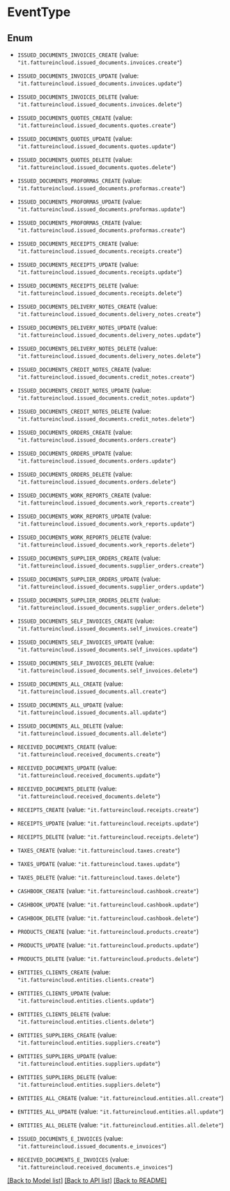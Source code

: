 # EventType

## Enum


* `ISSUED_DOCUMENTS_INVOICES_CREATE` (value: `"it.fattureincloud.issued_documents.invoices.create"`)

* `ISSUED_DOCUMENTS_INVOICES_UPDATE` (value: `"it.fattureincloud.issued_documents.invoices.update"`)

* `ISSUED_DOCUMENTS_INVOICES_DELETE` (value: `"it.fattureincloud.issued_documents.invoices.delete"`)

* `ISSUED_DOCUMENTS_QUOTES_CREATE` (value: `"it.fattureincloud.issued_documents.quotes.create"`)

* `ISSUED_DOCUMENTS_QUOTES_UPDATE` (value: `"it.fattureincloud.issued_documents.quotes.update"`)

* `ISSUED_DOCUMENTS_QUOTES_DELETE` (value: `"it.fattureincloud.issued_documents.quotes.delete"`)

* `ISSUED_DOCUMENTS_PROFORMAS_CREATE` (value: `"it.fattureincloud.issued_documents.proformas.create"`)

* `ISSUED_DOCUMENTS_PROFORMAS_UPDATE` (value: `"it.fattureincloud.issued_documents.proformas.update"`)

* `ISSUED_DOCUMENTS_PROFORMAS_CREATE` (value: `"it.fattureincloud.issued_documents.proformas.create"`)

* `ISSUED_DOCUMENTS_RECEIPTS_CREATE` (value: `"it.fattureincloud.issued_documents.receipts.create"`)

* `ISSUED_DOCUMENTS_RECEIPTS_UPDATE` (value: `"it.fattureincloud.issued_documents.receipts.update"`)

* `ISSUED_DOCUMENTS_RECEIPTS_DELETE` (value: `"it.fattureincloud.issued_documents.receipts.delete"`)

* `ISSUED_DOCUMENTS_DELIVERY_NOTES_CREATE` (value: `"it.fattureincloud.issued_documents.delivery_notes.create"`)

* `ISSUED_DOCUMENTS_DELIVERY_NOTES_UPDATE` (value: `"it.fattureincloud.issued_documents.delivery_notes.update"`)

* `ISSUED_DOCUMENTS_DELIVERY_NOTES_DELETE` (value: `"it.fattureincloud.issued_documents.delivery_notes.delete"`)

* `ISSUED_DOCUMENTS_CREDIT_NOTES_CREATE` (value: `"it.fattureincloud.issued_documents.credit_notes.create"`)

* `ISSUED_DOCUMENTS_CREDIT_NOTES_UPDATE` (value: `"it.fattureincloud.issued_documents.credit_notes.update"`)

* `ISSUED_DOCUMENTS_CREDIT_NOTES_DELETE` (value: `"it.fattureincloud.issued_documents.credit_notes.delete"`)

* `ISSUED_DOCUMENTS_ORDERS_CREATE` (value: `"it.fattureincloud.issued_documents.orders.create"`)

* `ISSUED_DOCUMENTS_ORDERS_UPDATE` (value: `"it.fattureincloud.issued_documents.orders.update"`)

* `ISSUED_DOCUMENTS_ORDERS_DELETE` (value: `"it.fattureincloud.issued_documents.orders.delete"`)

* `ISSUED_DOCUMENTS_WORK_REPORTS_CREATE` (value: `"it.fattureincloud.issued_documents.work_reports.create"`)

* `ISSUED_DOCUMENTS_WORK_REPORTS_UPDATE` (value: `"it.fattureincloud.issued_documents.work_reports.update"`)

* `ISSUED_DOCUMENTS_WORK_REPORTS_DELETE` (value: `"it.fattureincloud.issued_documents.work_reports.delete"`)

* `ISSUED_DOCUMENTS_SUPPLIER_ORDERS_CREATE` (value: `"it.fattureincloud.issued_documents.supplier_orders.create"`)

* `ISSUED_DOCUMENTS_SUPPLIER_ORDERS_UPDATE` (value: `"it.fattureincloud.issued_documents.supplier_orders.update"`)

* `ISSUED_DOCUMENTS_SUPPLIER_ORDERS_DELETE` (value: `"it.fattureincloud.issued_documents.supplier_orders.delete"`)

* `ISSUED_DOCUMENTS_SELF_INVOICES_CREATE` (value: `"it.fattureincloud.issued_documents.self_invoices.create"`)

* `ISSUED_DOCUMENTS_SELF_INVOICES_UPDATE` (value: `"it.fattureincloud.issued_documents.self_invoices.update"`)

* `ISSUED_DOCUMENTS_SELF_INVOICES_DELETE` (value: `"it.fattureincloud.issued_documents.self_invoices.delete"`)

* `ISSUED_DOCUMENTS_ALL_CREATE` (value: `"it.fattureincloud.issued_documents.all.create"`)

* `ISSUED_DOCUMENTS_ALL_UPDATE` (value: `"it.fattureincloud.issued_documents.all.update"`)

* `ISSUED_DOCUMENTS_ALL_DELETE` (value: `"it.fattureincloud.issued_documents.all.delete"`)

* `RECEIVED_DOCUMENTS_CREATE` (value: `"it.fattureincloud.received_documents.create"`)

* `RECEIVED_DOCUMENTS_UPDATE` (value: `"it.fattureincloud.received_documents.update"`)

* `RECEIVED_DOCUMENTS_DELETE` (value: `"it.fattureincloud.received_documents.delete"`)

* `RECEIPTS_CREATE` (value: `"it.fattureincloud.receipts.create"`)

* `RECEIPTS_UPDATE` (value: `"it.fattureincloud.receipts.update"`)

* `RECEIPTS_DELETE` (value: `"it.fattureincloud.receipts.delete"`)

* `TAXES_CREATE` (value: `"it.fattureincloud.taxes.create"`)

* `TAXES_UPDATE` (value: `"it.fattureincloud.taxes.update"`)

* `TAXES_DELETE` (value: `"it.fattureincloud.taxes.delete"`)

* `CASHBOOK_CREATE` (value: `"it.fattureincloud.cashbook.create"`)

* `CASHBOOK_UPDATE` (value: `"it.fattureincloud.cashbook.update"`)

* `CASHBOOK_DELETE` (value: `"it.fattureincloud.cashbook.delete"`)

* `PRODUCTS_CREATE` (value: `"it.fattureincloud.products.create"`)

* `PRODUCTS_UPDATE` (value: `"it.fattureincloud.products.update"`)

* `PRODUCTS_DELETE` (value: `"it.fattureincloud.products.delete"`)

* `ENTITIES_CLIENTS_CREATE` (value: `"it.fattureincloud.entities.clients.create"`)

* `ENTITIES_CLIENTS_UPDATE` (value: `"it.fattureincloud.entities.clients.update"`)

* `ENTITIES_CLIENTS_DELETE` (value: `"it.fattureincloud.entities.clients.delete"`)

* `ENTITIES_SUPPLIERS_CREATE` (value: `"it.fattureincloud.entities.suppliers.create"`)

* `ENTITIES_SUPPLIERS_UPDATE` (value: `"it.fattureincloud.entities.suppliers.update"`)

* `ENTITIES_SUPPLIERS_DELETE` (value: `"it.fattureincloud.entities.suppliers.delete"`)

* `ENTITIES_ALL_CREATE` (value: `"it.fattureincloud.entities.all.create"`)

* `ENTITIES_ALL_UPDATE` (value: `"it.fattureincloud.entities.all.update"`)

* `ENTITIES_ALL_DELETE` (value: `"it.fattureincloud.entities.all.delete"`)

* `ISSUED_DOCUMENTS_E_INVOICES` (value: `"it.fattureincloud.issued_documents.e_invoices"`)

* `RECEIVED_DOCUMENTS_E_INVOICES` (value: `"it.fattureincloud.received_documents.e_invoices"`)


[[Back to Model list]](../README.md#documentation-for-models) [[Back to API list]](../README.md#documentation-for-api-endpoints) [[Back to README]](../README.md)


